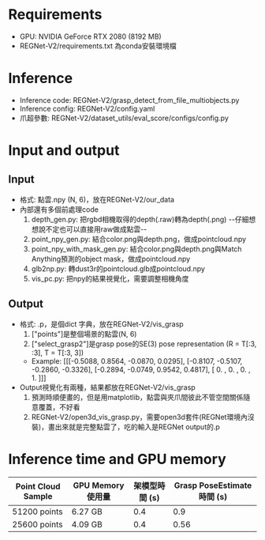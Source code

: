 # Requirements
* GPU: NVIDIA GeForce RTX 2080 (8192 MB)
* REGNet-V2/requirements.txt 為conda安裝環境檔

# Inference
* Inference code: REGNet-V2/grasp_detect_from_file_multiobjects.py
* Inference config: REGNet-V2/config.yaml
* 爪超參數: REGNet-V2/dataset_utils/eval_score/configs/config.py

# Input and output
## Input
* 格式: 點雲.npy (N, 6)，放在REGNet-V2/our_data
* 內部還有多個前處理code
    1. depth_gen.py: 把rgbd相機取得的depth(.raw)轉為depth(.png)   --仔細想想說不定也可以直接用raw做成點雲--
    2. point_npy_gen.py: 結合color.png與depth.png，做成pointcloud.npy
    3. point_npy_with_mask_gen.py: 結合color.png與depth.png與Match Anything預測的object mask，做成pointcloud.npy
    4. glb2np.py: 轉dust3r的pointcloud.glb成pointcloud.npy
    5. vis_pc.py: 把npy的結果視覺化，需要調整相機角度

## Output
* 格式: .p，是個dict 字典，放在REGNet-V2/vis_grasp
    1. ["points"]是整個場景的點雲(N, 6)
    2. ["select_grasp2"]是grasp pose的SE(3) pose representation (R = T[:3, :3], T = T[:3, 3])
    * Example: 
        [[[-0.5088,  0.8564, -0.0870,  0.0295],
        [-0.8107, -0.5107, -0.2860, -0.3326],
        [-0.2894, -0.0749,  0.9542,  0.4817],
        [ 0.     ,  0.     ,  0.     ,  1.    ]]]
* Output視覺化有兩種，結果都放在REGNet-V2/vis_grasp
    1. 預測時順便畫的，但是用matplotlib，點雲與夾爪間彼此不管空間關係隨意覆蓋，不好看
    2. REGNet-V2/open3d_vis_grasp.py，需要open3d套件(REGNet環境內沒裝)，畫出來就是完整點雲了，吃的輸入是REGNet output的.p

# Inference time and GPU memory
| Point Cloud Sample | GPU Memory 使用量 | 架模型時間 (s) | Grasp PoseEstimate 時間 (s)|
|-|-|-|-|
| 51200 points           | 6.27 GB            | 0.4            | 0.9  |
| 25600 points           | 4.09 GB            | 0.4            | 0.56 |